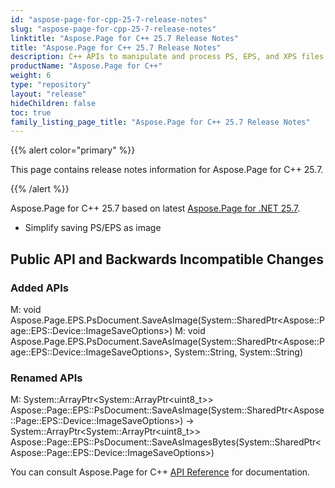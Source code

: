 ```yaml
---
id: "aspose-page-for-cpp-25-7-release-notes"
slug: "aspose-page-for-cpp-25-7-release-notes"
linktitle: "Aspose.Page for C++ 25.7 Release Notes"
title: "Aspose.Page for C++ 25.7 Release Notes"
description: C++ APIs to manipulate and process PS, EPS, and XPS files. This page contains new Aspose.Page for C++ features, enhancement, and bug fixes in 2025, version 25.7.
productName: "Aspose.Page for C++"
weight: 6
type: "repository"
layout: "release"
hideChildren: false
toc: true
family_listing_page_title: "Aspose.Page for C++ 25.7 Release Notes"
---
```


{{% alert color="primary" %}}

This page contains release notes information for Aspose.Page for C++ 25.7.

{{% /alert %}}

Aspose.Page for C++ 25.7 based on latest [Aspose.Page for .NET 25.7](https://releases.aspose.com/page/net/release-notes/2025/aspose-page-for-net-25-7-release-notes/).

- Simplify saving PS/EPS as image

## **Public API and Backwards Incompatible Changes**
 ### **Added APIs**

M: void Aspose.Page.EPS.PsDocument.SaveAsImage(System::SharedPtr&lt;Aspose::Page::EPS::Device::ImageSaveOptions&gt;)
M: void Aspose.Page.EPS.PsDocument.SaveAsImage(System::SharedPtr&lt;Aspose::Page::EPS::Device::ImageSaveOptions&gt;, System::String, System::String)
### **Renamed APIs**
M: System::ArrayPtr&lt;System::ArrayPtr&lt;uint8_t&gt;&gt; Aspose::Page::EPS::PsDocument::SaveAsImage(System::SharedPtr&lt;Aspose::Page::EPS::Device::ImageSaveOptions&gt;) -> System::ArrayPtr&lt;System::ArrayPtr&lt;uint8_t&gt;&gt; Aspose::Page::EPS::PsDocument::SaveAsImagesBytes(System::SharedPtr&lt;Aspose::Page::EPS::Device::ImageSaveOptions&gt;)



You can consult Aspose.Page for C++ [API Reference](https://apireference.aspose.com/cpp/page/) for documentation.

